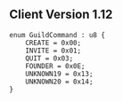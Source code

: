 ## Client Version 1.12

```rust,ignore
enum GuildCommand : u8 {
    CREATE = 0x00;    
    INVITE = 0x01;    
    QUIT = 0x03;    
    FOUNDER = 0x0E;    
    UNKNOWN19 = 0x13;    
    UNKNOWN20 = 0x14;    
}

```
